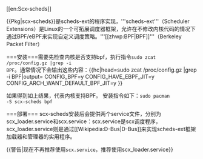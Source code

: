 [[en:Scx-scheds]]

{{Pkg|scx-scheds}}是scheds-ext的程序实现，'''scheds-ext'''（Scheduler Extensions）是Linux的一个可拓展调度器框架，允许在不修改内核代码的情况下通过BPF/eBPF来实现自定义调度策略。'''[[zhwp:BPF|BPF]]'''（Berkeley Packet Filter）

===安装===需要先检查内核是否支持bpf，执行指令<code>sudo&#32;zcat&#32;/proc/config.gz&#32;|grep&#32;-i&#32;BPF</code>。通常情况下会输出这些内容：{{hc|head=sudo&#32;zcat&#32;/proc/config.gz&#32;|grep&#32;-i&#32;BPF|output=
CONFIG_BPF=y
CONFIG_HAVE_EBPF_JIT=y
CONFIG_ARCH_WANT_DEFAULT_BPF_JIT=y
}}

如果得到如上结果，代表内核支持BPF。
安装指令如下：<code>sudo&#32;pacman&#32;-S&#32;scx-scheds&#32;bpf</code>

===部署===
scx-scheds安装后会提供两个service文件，分别为scx_loader.service和scx.service：scx.service是scx调度程序，scx_loader.service则是通过[[Wikipedia:D-Bus|D-Bus]]来实现scheds-ext框架加载器和管理器的实用程序。

{{警告|现在不再推荐使用<code>scx.service</code>，推荐使用scx_loader.service}}

